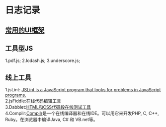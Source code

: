 <h1>日志记录</h1>

<h2><a href="https://github.com/dirkliu/blog/wiki/%E5%87%A0%E6%AC%BE%E7%BB%8F%E5%85%B8%E7%9A%84UI%E6%A1%86%E6%9E%B6">常用的UI框架</a></h2>

<h2>工具型JS</h2>
1.pdf.js;
2.lodash.js;
3.underscore.js;

<h2>线上工具</h2>
1.jsLint: <a href="http://www.jslint.com/lint.html" target="_blank">JSLint is a JavaScript program that looks for problems in JavaScript programs.</a><br/>
2.jsFiddle:<a href="http://jsfiddle.net/" target="_blank">在线代码编辑工具</a><br/>
3.Dabblet:<a href="http://dabblet.com/" target="_blank">HTML和CSS代码段在线测试工具</a><br/>
4.Compilr:<a href="https://compilr.com/" target="_blank">Compilr</a>是一个在线编译器和在线IDE。可以用它来开发PHP, C, C++, Ruby。在浏览器中编译Java, C# 和 VB.net等。

